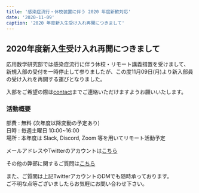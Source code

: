 ```yaml
---
title: '感染症流行・休校装置に伴う 2020 年度新歓対応'
date: '2020-11-09'
caption: '2020 年度新入生受け入れ再開につきまして'
---
```


## 2020年度新入生受け入れ再開につきまして

応用数学研究部では感染症流行に伴う休校・リモート講義措置を受けまして、  
新規入部の受付を一時停止して参りましたが、この度11月09日(月)より新入部員の受け入れを再開する運びとなりました。  
  
入部をご希望の際は[contact](../contact)までご連絡いただけますようお願いいたします。   

### 活動概要
部費 : 無料 (次年度以降変動の予定あり)  
日時 : 毎週土曜日 10:00~16:00  
場所 : 本年度は Slack, Discord, Zoom 等を用いてリモート活動予定  

メールアドレスやTwitterのアカウントは[こちら](/contact)  

その他の弊部に関するご質問は[こちら](/faq)

また、ご質問は上記TwitterアカウントのDMでも随時承っております。  
ご不明な点等ございましたらお気軽にお問い合わせ下さい。

